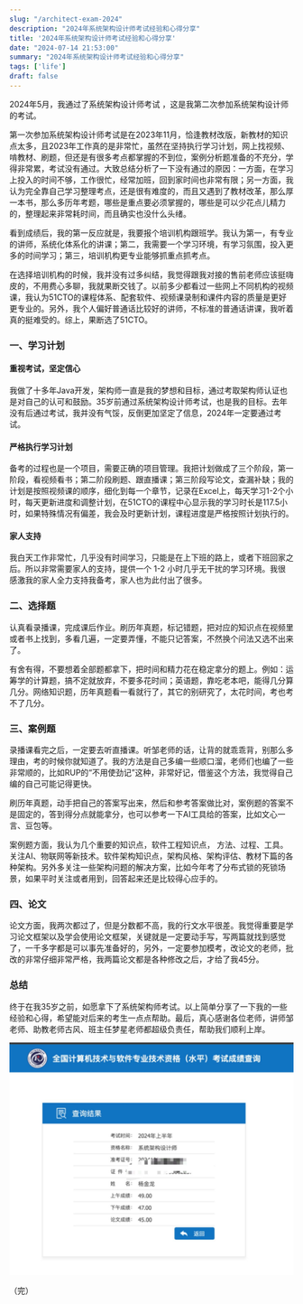 ```yaml
---
slug: "/architect-exam-2024"
description: "2024年系统架构设计师考试经验和心得分享"
title: '2024年系统架构设计师考试经验和心得分享'
date: "2024-07-14 21:53:00"
summary: "2024年系统架构设计师考试经验和心得分享"
tags: ['life']
draft: false
---
```


2024年5月，我通过了系统架构设计师考试 ，这是我第二次参加系统架构设计师的考试。

第一次参加系统架构设计师考试是在2023年11月，恰逢教材改版，新教材的知识点太多，且2023年工作真的是非常忙，虽然在坚持执行学习计划，网上找视频、啃教材、刷题，但还是有很多考点都掌握的不到位，案例分析题准备的不充分，学得非常累，考试没有通过。大致总结分析了一下没有通过的原因：一方面，在学习上投入的时间不够，工作很忙，经常加班，回到家时间也非常有限；另一方面，我认为完全靠自己学习整理考点，还是很有难度的，而且又遇到了教材改革，那么厚一本书，那么多历年考题，哪些是重点要必须掌握的，哪些是可以少花点儿精力的，整理起来非常耗时间，而且确实也没什么头绪。

看到成绩后，我的第一反应就是，我要报个培训机构跟班学。我认为第一，有专业的讲师，系统化体系化的讲课；第二，我需要一个学习环境，有学习氛围，投入更多的时间学习；第三，培训机构更专业能够抓重点抓考点。

在选择培训机构的时候，我并没有过多纠结，我觉得跟我对接的售前老师应该挺嗨皮的，不用费心多聊，我就果断交钱了。以前多少都看过一些网上不同机构的视频课，我认为51CTO的课程体系、配套软件、视频课录制和课件内容的质量是更好更专业的。另外，我个人偏好普通话比较好的讲师，不标准的普通话讲课，我听着真的挺难受的。综上，果断选了51CTO。

### 一、学习计划

#### 重视考试，坚定信心

我做了十多年Java开发，架构师一直是我的梦想和目标，通过考取架构师认证也是对自己的认可和鼓励。35岁前通过系统架构设计师考试，也是我的目标。去年没有后通过考试，我并没有气馁，反倒更加坚定了信息，2024年一定要通过考试。

#### 严格执行学习计划

备考的过程也是一个项目，需要正确的项目管理。我把计划做成了三个阶段，第一阶段，看视频看书；第二阶段刷题、跟直播课；第三阶段写论文，查漏补缺；我的计划是按照视频课的顺序，细化到每一个章节，记录在Excel上，每天学习1-2个小时，每天更新进度和调整计划，在51CTO的课程中心显示我的学习时长是117.5小时，如果特殊情况有偏差，我会及时更新计划，课程进度是严格按照计划执行的。

#### 家人支持

我白天工作非常忙，几乎没有时间学习，只能是在上下班的路上，或者下班回家之后。所以非常需要家人的支持，提供一个 1-2 小时几乎无干扰的学习环境。我很感激我的家人全力支持我备考，家人也为此付出了很多。

### 二、选择题

认真看录播课，完成课后作业。刷历年真题，标记错题，把对应的知识点在视频里或者书上找到，多看几遍，一定要弄懂，不能只记答案，不然换个问法又选不出来了。

有舍有得，不要想着全部题都拿下，把时间和精力花在稳定拿分的题上。例如：运筹学的计算题，搞不定就放弃，不要多花时间；英语题，靠吃老本吧，能得几分算几分。网络知识题，历年真题看一看就行了，其它的别研究了，太花时间，考也考不了几分。

### 三、案例题

录播课看完之后，一定要去听直播课。听邹老师的话，让背的就乖乖背，别那么多理由，考的时候你就知道了。我的方法是自己多编一些顺口溜，老师们也编了一些非常顺的，比如RUP的“不用使劲记”这种，非常好记，借鉴这个方法，我觉得自己编的自己可能记得更快。

刷历年真题，动手把自己的答案写出来，然后和参考答案做比对，案例题的答案不是固定的，答到得分点就能拿分，也可以参考一下AI工具给的答案，比如文心一言、豆包等。

案例题方面，我认为几个重要的知识点，软件工程知识点， 方法、过程、工具。关注AI、物联网等新技术。软件架构知识点，架构风格、架构评估、教材下篇的各种架构。另外多关注一些架构问题的解决方案，比如今年考了分布式锁的死锁场景，如果平时关注或者用到，回答起来还是比较得心应手的。

### 四、论文

论文方面，我两次都过了，但是分数都不高，我的行文水平很差。我觉得重要是学习论文框架以及学会使用论文框架，关键就是一定要动手写，写两篇就找到感觉了，一千多字都是可以事先准备好的，另外，一定要参加模考，改论文的老师，批改的非常仔细非常严格，我两篇论文都是各种修改之后，才给了我45分。

### 总结

终于在我35岁之前，如愿拿下了系统架构师考试。以上简单分享了一下我的一些经验和心得，希望能对后来的考生一点点帮助。最后，真心感谢各位老师，讲师邹老师、助教老师古风、班主任梦星老师都超级负责任，帮助我们顺利上岸。

![2024-architect-exam.png](./2024-architect-exam.png)

（完）